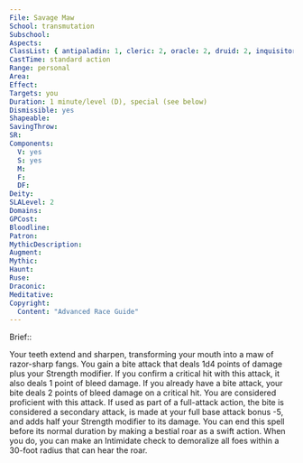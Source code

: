 ```yaml
---
File: Savage Maw
School: transmutation
Subschool: 
Aspects: 
ClassList: { antipaladin: 1, cleric: 2, oracle: 2, druid: 2, inquisitor: 2, magus: 2, ranger: 1, psychic: 2 }
CastTime: standard action
Range: personal
Area: 
Effect: 
Targets: you
Duration: 1 minute/level (D), special (see below)
Dismissible: yes
Shapeable: 
SavingThrow: 
SR: 
Components:
  V: yes
  S: yes
  M: 
  F: 
  DF: 
Deity: 
SLALevel: 2
Domains: 
GPCost: 
Bloodline: 
Patron: 
MythicDescription: 
Augment: 
Mythic: 
Haunt: 
Ruse: 
Draconic: 
Meditative: 
Copyright:
  Content: "Advanced Race Guide"
---
```

Brief:: 

Your teeth extend and sharpen, transforming your mouth into a maw of razor-sharp fangs. You gain a bite attack that deals 1d4 points of damage plus your Strength modifier. If you confirm a critical hit with this attack, it also deals 1 point of bleed damage. If you already have a bite attack, your bite deals 2 points of bleed damage on a critical hit. You are considered proficient with this attack. If used as part of a full-attack action, the bite is considered a secondary attack, is made at your full base attack bonus -5, and adds half your Strength modifier to its damage.  You can end this spell before its normal duration by making a bestial roar as a swift action. When you do, you can make an Intimidate check to demoralize all foes within a 30-foot radius that can hear the roar.

